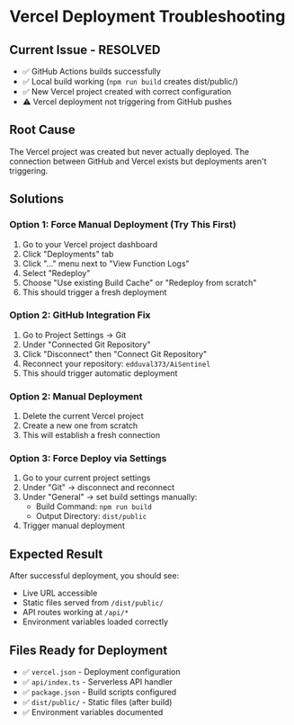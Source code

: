 # Vercel Deployment Troubleshooting

## Current Issue - RESOLVED
- ✅ GitHub Actions builds successfully
- ✅ Local build working (`npm run build` creates dist/public/)
- ✅ New Vercel project created with correct configuration
- ⚠️ Vercel deployment not triggering from GitHub pushes

## Root Cause
The Vercel project was created but never actually deployed. The connection between GitHub and Vercel exists but deployments aren't triggering.

## Solutions

### Option 1: Force Manual Deployment (Try This First)
1. Go to your Vercel project dashboard
2. Click "Deployments" tab
3. Click "..." menu next to "View Function Logs"
4. Select "Redeploy" 
5. Choose "Use existing Build Cache" or "Redeploy from scratch"
6. This should trigger a fresh deployment

### Option 2: GitHub Integration Fix
1. Go to Project Settings → Git
2. Under "Connected Git Repository" 
3. Click "Disconnect" then "Connect Git Repository"
4. Reconnect your repository: `edduval373/AiSentinel`
5. This should trigger automatic deployment

### Option 2: Manual Deployment
1. Delete the current Vercel project
2. Create a new one from scratch
3. This will establish a fresh connection

### Option 3: Force Deploy via Settings
1. Go to your current project settings
2. Under "Git" → disconnect and reconnect
3. Under "General" → set build settings manually:
   - Build Command: `npm run build`
   - Output Directory: `dist/public`
4. Trigger manual deployment

## Expected Result
After successful deployment, you should see:
- Live URL accessible
- Static files served from `/dist/public/`
- API routes working at `/api/*`
- Environment variables loaded correctly

## Files Ready for Deployment
- ✅ `vercel.json` - Deployment configuration
- ✅ `api/index.ts` - Serverless API handler
- ✅ `package.json` - Build scripts configured
- ✅ `dist/public/` - Static files (after build)
- ✅ Environment variables documented